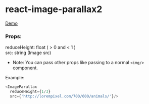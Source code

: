 # react-image-parallax2

[Demo](http://chuson1996.github.io/react-image-parallax2)

### Props:
reduceHeight: float ( > 0 and < 1 )  
src: string (Image src)

* Note: You can pass other props like passing to a normal `<img/>` component.

Example:

```js
<ImageParallax
  reduceHeight={1/3}
  src={'http://lorempixel.com/700/600/animals/'}/>
```

